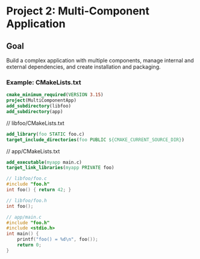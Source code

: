 # Project 2: Multi-Component Application

## Goal
Build a complex application with multiple components, manage internal and external dependencies, and create installation and packaging.

### Example: CMakeLists.txt
```cmake
cmake_minimum_required(VERSION 3.15)
project(MultiComponentApp)
add_subdirectory(libfoo)
add_subdirectory(app)
```

// libfoo/CMakeLists.txt
```cmake
add_library(foo STATIC foo.c)
target_include_directories(foo PUBLIC ${CMAKE_CURRENT_SOURCE_DIR})
```

// app/CMakeLists.txt
```cmake
add_executable(myapp main.c)
target_link_libraries(myapp PRIVATE foo)
```

```c
// libfoo/foo.c
#include "foo.h"
int foo() { return 42; }
```

```c
// libfoo/foo.h
int foo();
```

```c
// app/main.c
#include "foo.h"
#include <stdio.h>
int main() {
    printf("foo() = %d\n", foo());
    return 0;
}
```
